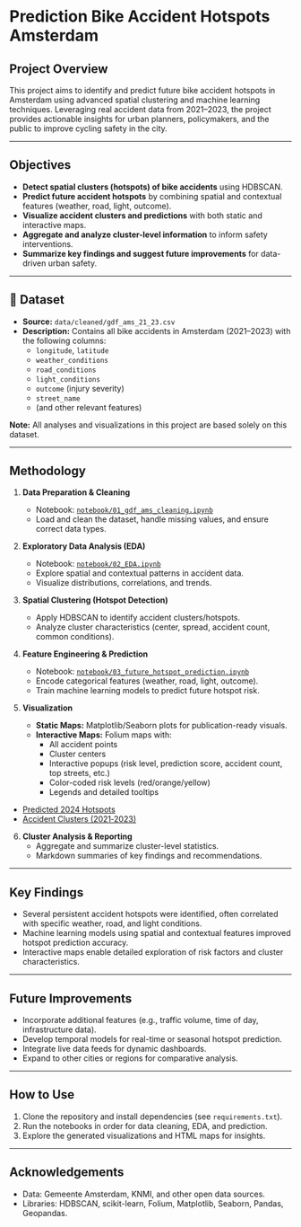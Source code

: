 # Prediction Bike Accident Hotspots Amsterdam

##  Project Overview

This project aims to identify and predict future bike accident hotspots in Amsterdam using advanced spatial clustering and machine learning techniques. Leveraging real accident data from 2021–2023, the project provides actionable insights for urban planners, policymakers, and the public to improve cycling safety in the city.

---

##  Objectives

- **Detect spatial clusters (hotspots) of bike accidents** using HDBSCAN.
- **Predict future accident hotspots** by combining spatial and contextual features (weather, road, light, outcome).
- **Visualize accident clusters and predictions** with both static and interactive maps.
- **Aggregate and analyze cluster-level information** to inform safety interventions.
- **Summarize key findings and suggest future improvements** for data-driven urban safety.

---

## 📂 Dataset

- **Source:** `data/cleaned/gdf_ams_21_23.csv`
- **Description:** Contains all bike accidents in Amsterdam (2021–2023) with the following columns:
  - `longitude`, `latitude`
  - `weather_conditions`
  - `road_conditions`
  - `light_conditions`
  - `outcome` (injury severity)
  - `street_name`
  - (and other relevant features)

**Note:** All analyses and visualizations in this project are based solely on this dataset.

---

##  Methodology

1. **Data Preparation & Cleaning**
   - Notebook: [`notebook/01_gdf_ams_cleaning.ipynb`](notebook/01_gdf_ams_cleaning.ipynb)
   - Load and clean the dataset, handle missing values, and ensure correct data types.

2. **Exploratory Data Analysis (EDA)**
   - Notebook: [`notebook/02_EDA.ipynb`](notebook/02_EDA.ipynb)
   - Explore spatial and contextual patterns in accident data.
   - Visualize distributions, correlations, and trends.

3. **Spatial Clustering (Hotspot Detection)**
   - Apply HDBSCAN to identify accident clusters/hotspots.
   - Analyze cluster characteristics (center, spread, accident count, common conditions).

4. **Feature Engineering & Prediction**
   - Notebook: [`notebook/03_future_hotspot_prediction.ipynb`](notebook/03_future_hotspot_prediction.ipynb)
   - Encode categorical features (weather, road, light, outcome).
   - Train machine learning models to predict future hotspot risk.

5. **Visualization**
   - **Static Maps:** Matplotlib/Seaborn plots for publication-ready visuals.
   - **Interactive Maps:** Folium maps with:
     - All accident points
     - Cluster centers
     - Interactive popups (risk level, prediction score, accident count, top streets, etc.)
     - Color-coded risk levels (red/orange/yellow)
     - Legends and detailed tooltips
  
  * [Predicted 2024 Hotspots](https://esradem.github.io/Prediction_Bike_Accident_Amsterdam/hotspot_clusters_map.html)
  * [Accident Clusters (2021‑2023)](https://esradem.github.io/Prediction_Bike_Accident_Amsterdam/amsterdam_bike_accidents_cluster.html)


6. **Cluster Analysis & Reporting**
   - Aggregate and summarize cluster-level statistics.
   - Markdown summaries of key findings and recommendations.



---

##  Key Findings

- Several persistent accident hotspots were identified, often correlated with specific weather, road, and light conditions.
- Machine learning models using spatial and contextual features improved hotspot prediction accuracy.
- Interactive maps enable detailed exploration of risk factors and cluster characteristics.

---

##  Future Improvements

- Incorporate additional features (e.g., traffic volume, time of day, infrastructure data).
- Develop temporal models for real-time or seasonal hotspot prediction.
- Integrate live data feeds for dynamic dashboards.
- Expand to other cities or regions for comparative analysis.

---

## How to Use

1. Clone the repository and install dependencies (see `requirements.txt`).
2. Run the notebooks in order for data cleaning, EDA, and prediction.
3. Explore the generated visualizations and HTML maps for insights.

---



## Acknowledgements

- Data: Gemeente Amsterdam, KNMI, and other open data sources.
- Libraries: HDBSCAN, scikit-learn, Folium, Matplotlib, Seaborn, Pandas, Geopandas.


